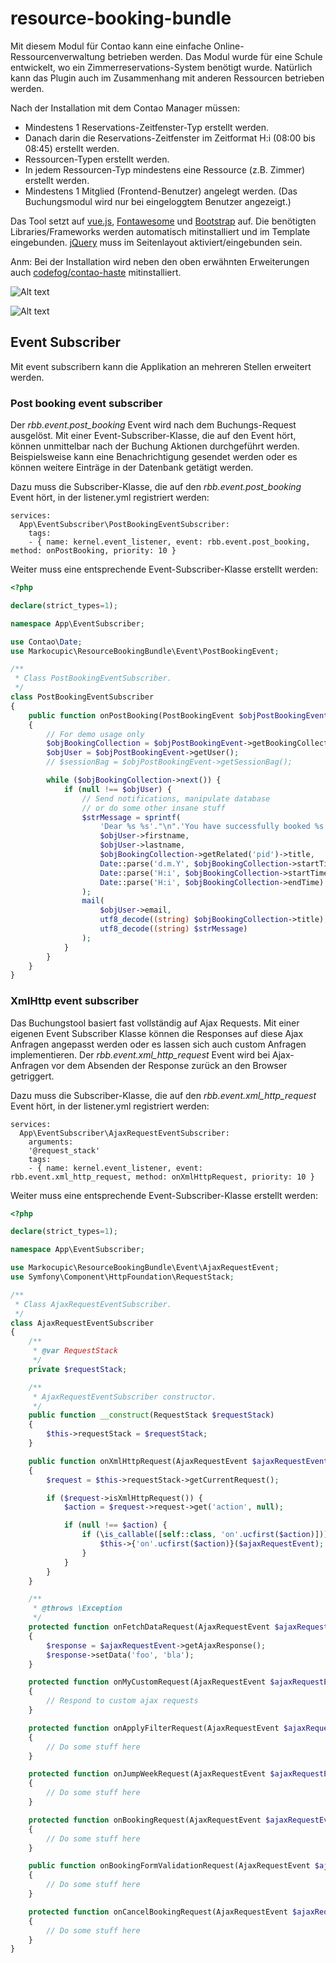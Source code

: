# resource-booking-bundle
Mit diesem Modul für Contao kann eine einfache Online-Ressourcenverwaltung betrieben werden. 
Das Modul wurde für eine Schule entwickelt, wo ein Zimmerreservations-System benötigt wurde. Natürlich kann das Plugin auch im Zusammenhang mit anderen Ressourcen betrieben werden. 

Nach der Installation mit dem Contao Manager müssen:
* Mindestens 1 Reservations-Zeitfenster-Typ erstellt werden.
* Danach darin die Reservations-Zeitfenster im Zeitformat H:i (08:00 bis 08:45) erstellt werden.
* Ressourcen-Typen erstellt werden.
* In jedem Ressourcen-Typ mindestens eine Ressource (z.B. Zimmer) erstellt werden.
* Mindestens 1 Mitglied (Frontend-Benutzer) angelegt werden. (Das Buchungsmodul wird nur bei eingeloggtem Benutzer angezeigt.)

Das Tool setzt auf [vue.js](https://vuejs.org/), [Fontawesome](https://fontawesome.com/) und [Bootstrap](https://getbootstrap.com/) auf. Die benötigten Libraries/Frameworks werden automatisch mitinstalliert und im Template eingebunden.
[jQuery](https://jquery.com/) muss im Seitenlayout aktiviert/eingebunden sein.

Anm: Bei der Installation wird neben den oben erwähnten Erweiterungen auch [codefog/contao-haste](https://github.com/codefog/contao-haste) mitinstalliert.

![Alt text](src/Resources/public/screenshot/screenshot.png?raw=true "Buchungstool im Frontend-Ansicht")

![Alt text](src/Resources/public/screenshot/screenshot2.png?raw=true "Buchungstool im Frontend-Ansicht")

## Event Subscriber
Mit event subscribern kann die Applikation an mehreren Stellen erweitert werden.

### Post booking event subscriber
Der *rbb.event.post_booking* Event wird nach dem Buchungs-Request ausgelöst. Mit einer Event-Subscriber-Klasse, die auf den Event hört, können unmittelbar nach der Buchung Aktionen durchgeführt werden. Beispielsweise kann eine Benachrichtigung gesendet werden oder es können weitere Einträge in der Datenbank getätigt werden.

Dazu muss die Subscriber-Klasse, die auf den *rbb.event.post_booking* Event hört, in der listener.yml registriert werden:

```
services:
  App\EventSubscriber\PostBookingEventSubscriber:
    tags:
    - { name: kernel.event_listener, event: rbb.event.post_booking, method: onPostBooking, priority: 10 }
```

Weiter muss eine entsprechende Event-Subscriber-Klasse erstellt werden:

```php
<?php

declare(strict_types=1);

namespace App\EventSubscriber;

use Contao\Date;
use Markocupic\ResourceBookingBundle\Event\PostBookingEvent;

/**
 * Class PostBookingEventSubscriber.
 */
class PostBookingEventSubscriber
{
    public function onPostBooking(PostBookingEvent $objPostBookingEvent): void
    {
        // For demo usage only
        $objBookingCollection = $objPostBookingEvent->getBookingCollection();
        $objUser = $objPostBookingEvent->getUser();
        // $sessionBag = $objPostBookingEvent->getSessionBag();

        while ($objBookingCollection->next()) {
            if (null !== $objUser) {
                // Send notifications, manipulate database
                // or do some other insane stuff
                $strMessage = sprintf(
                    'Dear %s %s'."\n".'You have successfully booked %s on %s from %s to %s.',
                    $objUser->firstname,
                    $objUser->lastname,
                    $objBookingCollection->getRelated('pid')->title,
                    Date::parse('d.m.Y', $objBookingCollection->startTime),
                    Date::parse('H:i', $objBookingCollection->startTime),
                    Date::parse('H:i', $objBookingCollection->endTime)
                );
                mail(
                    $objUser->email,
                    utf8_decode((string) $objBookingCollection->title),
                    utf8_decode((string) $strMessage)
                );
            }
        }
    }
}

```

### XmlHttp event subscriber
Das Buchungstool basiert fast vollständig auf Ajax Requests. Mit einer eigenen Event Subscriber Klasse können die Responses auf diese Ajax Anfragen angepasst werden oder es lassen sich auch custom Anfragen implementieren.
Der *rbb.event.xml_http_request* Event wird bei Ajax-Anfragen vor dem Absenden der Response zurück an den Browser getriggert. 

Dazu muss die Subscriber-Klasse, die auf den *rbb.event.xml_http_request* Event hört, in der listener.yml registriert werden:

```
services:
  App\EventSubscriber\AjaxRequestEventSubscriber:
    arguments:
    '@request_stack'
    tags:
    - { name: kernel.event_listener, event: rbb.event.xml_http_request, method: onXmlHttpRequest, priority: 10 }

```

Weiter muss eine entsprechende Event-Subscriber-Klasse erstellt werden:

```php
<?php

declare(strict_types=1);

namespace App\EventSubscriber;

use Markocupic\ResourceBookingBundle\Event\AjaxRequestEvent;
use Symfony\Component\HttpFoundation\RequestStack;

/**
 * Class AjaxRequestEventSubscriber.
 */
class AjaxRequestEventSubscriber
{
    /**
     * @var RequestStack
     */
    private $requestStack;

    /**
     * AjaxRequestEventSubscriber constructor.
     */
    public function __construct(RequestStack $requestStack)
    {
        $this->requestStack = $requestStack;
    }

    public function onXmlHttpRequest(AjaxRequestEvent $ajaxRequestEvent): void
    {
        $request = $this->requestStack->getCurrentRequest();

        if ($request->isXmlHttpRequest()) {
            $action = $request->request->get('action', null);

            if (null !== $action) {
                if (\is_callable([self::class, 'on'.ucfirst($action)])) {
                    $this->{'on'.ucfirst($action)}($ajaxRequestEvent);
                }
            }
        }
    }

    /**
     * @throws \Exception
     */
    protected function onFetchDataRequest(AjaxRequestEvent $ajaxRequestEvent): void
    {
        $response = $ajaxRequestEvent->getAjaxResponse();
        $response->setData('foo', 'bla');
    }

    protected function onMyCustomRequest(AjaxRequestEvent $ajaxRequestEvent): void
    {
        // Respond to custom ajax requests
    }

    protected function onApplyFilterRequest(AjaxRequestEvent $ajaxRequestEvent): void
    {
        // Do some stuff here
    }

    protected function onJumpWeekRequest(AjaxRequestEvent $ajaxRequestEvent): void
    {
        // Do some stuff here
    }

    protected function onBookingRequest(AjaxRequestEvent $ajaxRequestEvent): void
    {
        // Do some stuff here
    }

    public function onBookingFormValidationRequest(AjaxRequestEvent $ajaxRequestEvent): void
    {
        // Do some stuff here
    }

    protected function onCancelBookingRequest(AjaxRequestEvent $ajaxRequestEvent): void
    {
        // Do some stuff here
    }
}
```
